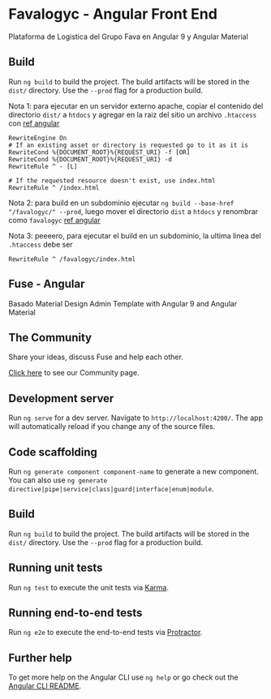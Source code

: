 # Favalogyc - Angular Front End

Plataforma de Logistica del Grupo Fava en Angular 9 y Angular Material

## Build

Run `ng build` to build the project. The build artifacts will be stored in the `dist/` directory. Use the `--prod` flag for a production build.

Nota 1: para ejecutar en un servidor externo apache, copiar el contenido del directorio `dist/` a `htdocs`
y agregar en la raiz del sitio un archivo `.htaccess` con 
[ref angular](https://angular.io/guide/deployment#routed-apps-must-fallback-to-indexhtml)
```
RewriteEngine On
# If an existing asset or directory is requested go to it as it is
RewriteCond %{DOCUMENT_ROOT}%{REQUEST_URI} -f [OR]
RewriteCond %{DOCUMENT_ROOT}%{REQUEST_URI} -d
RewriteRule ^ - [L]

# If the requested resource doesn't exist, use index.html
RewriteRule ^ /index.html
```
Nota 2: para build en un subdominio ejecutar `ng build --base-href "/favalogyc/" --prod`, 
luego mover el directorio `dist` a `htdocs` y renombrar como `favalogyc` 
[ref angular](https://angular.io/guide/deployment#the-base-tag)

Nota 3: peeeero, para ejecutar el build en un subdominio, la ultima linea del  `.htaccess` debe ser 
```
RewriteRule ^ /favalogyc/index.html
```

## Fuse - Angular

Basado Material Design Admin Template with Angular 9 and Angular Material

## The Community

Share your ideas, discuss Fuse and help each other.

[Click here](http://fusetheme.com/community) to see our Community page.

## Development server

Run `ng serve` for a dev server. Navigate to `http://localhost:4200/`. The app will automatically reload if you change any of the source files.

## Code scaffolding

Run `ng generate component component-name` to generate a new component. You can also use `ng generate directive|pipe|service|class|guard|interface|enum|module`.

## Build

Run `ng build` to build the project. The build artifacts will be stored in the `dist/` directory. Use the `--prod` flag for a production build.

## Running unit tests

Run `ng test` to execute the unit tests via [Karma](https://karma-runner.github.io).

## Running end-to-end tests

Run `ng e2e` to execute the end-to-end tests via [Protractor](http://www.protractortest.org/).

## Further help

To get more help on the Angular CLI use `ng help` or go check out the [Angular CLI README](https://github.com/angular/angular-cli/blob/master/README.md).

